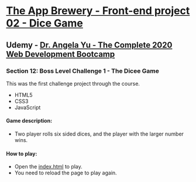 # [The App Brewery - Front-end project 02 - Dice Game](https://arpadgbondor.github.io/The_App_Brewery-Front-end_project_02-Dice_Game/)

## Udemy - [Dr. Angela Yu - The Complete 2020 Web Development Bootcamp](https://www.udemy.com/course/the-complete-web-development-bootcamp/)
### Section 12: Boss Level Challenge 1 - The Dicee Game

This was the first challenge project through the course.
 - HTML5
 - CSS3
 - JavaScript

#### Game description:
 - Two player rolls six sided dices, and the player with the larger number wins.
#### How to play:
 - Open the [index.html](https://arpadgbondor.github.io/The_App_Brewery-Front-end_project_02-Dice_Game/) to play.
 - You need to reload the page to play again. 
